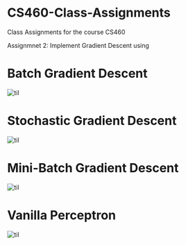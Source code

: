 # CS460-Class-Assignments
Class Assignments for the course CS460

Assignmnet 2:
Implement Gradient Descent using<br />
  # Batch Gradient Descent <br />
  ![til](./Batch.gif)
  # Stochastic Gradient Descent <br />
  ![til](./Stochastic.gif)
  # Mini-Batch Gradient Descent <br />
  ![til](./miniBatch.gif)
  # Vanilla Perceptron <br />
  ![til](./Perceptron.gif)
